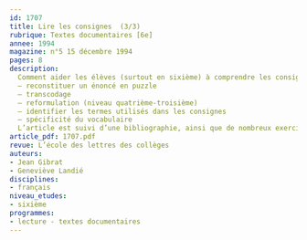 ```yaml
---
id: 1707
title: Lire les consignes  (3/3)
rubrique: Textes documentaires [6e]
annee: 1994
magazine: n°5 15 décembre 1994
pages: 8
description: 
  Comment aider les élèves (surtout en sixième) à comprendre les consignes…
  – reconstituer un énoncé en puzzle
  – transcodage
  – reformulation (niveau quatrième-troisième)
  – identifier les termes utilisés dans les consignes
  – spécificité du vocabulaire
  L’article est suivi d’une bibliographie, ainsi que de nombreux exercices.
article_pdf: 1707.pdf
revue: L’école des lettres des collèges
auteurs:
- Jean Gibrat
- Geneviève Landié
disciplines:
- français
niveau_etudes:
- sixième
programmes:
- lecture - textes documentaires
---
```

